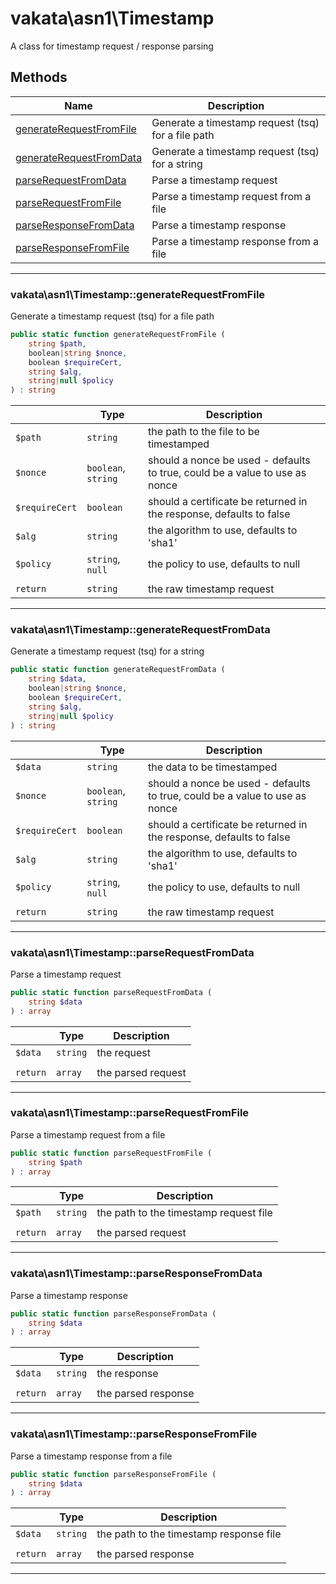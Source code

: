 # vakata\asn1\Timestamp
A class for timestamp request / response parsing

## Methods

| Name | Description |
|------|-------------|
|[generateRequestFromFile](#vakata\asn1\timestampgeneraterequestfromfile)|Generate a timestamp request (tsq) for a file path|
|[generateRequestFromData](#vakata\asn1\timestampgeneraterequestfromdata)|Generate a timestamp request (tsq) for a string|
|[parseRequestFromData](#vakata\asn1\timestampparserequestfromdata)|Parse a timestamp request|
|[parseRequestFromFile](#vakata\asn1\timestampparserequestfromfile)|Parse a timestamp request from a file|
|[parseResponseFromData](#vakata\asn1\timestampparseresponsefromdata)|Parse a timestamp response|
|[parseResponseFromFile](#vakata\asn1\timestampparseresponsefromfile)|Parse a timestamp response from a file|

---



### vakata\asn1\Timestamp::generateRequestFromFile
Generate a timestamp request (tsq) for a file path  


```php
public static function generateRequestFromFile (  
    string $path,  
    boolean|string $nonce,  
    boolean $requireCert,  
    string $alg,  
    string|null $policy  
) : string    
```

|  | Type | Description |
|-----|-----|-----|
| `$path` | `string` | the path to the file to be timestamped |
| `$nonce` | `boolean`, `string` | should a nonce be used - defaults to true, could be a value to use as nonce |
| `$requireCert` | `boolean` | should a certificate be returned in the response, defaults to false |
| `$alg` | `string` | the algorithm to use, defaults to 'sha1' |
| `$policy` | `string`, `null` | the policy to use, defaults to null |
|  |  |  |
| `return` | `string` | the raw timestamp request |

---


### vakata\asn1\Timestamp::generateRequestFromData
Generate a timestamp request (tsq) for a string  


```php
public static function generateRequestFromData (  
    string $data,  
    boolean|string $nonce,  
    boolean $requireCert,  
    string $alg,  
    string|null $policy  
) : string    
```

|  | Type | Description |
|-----|-----|-----|
| `$data` | `string` | the data to be timestamped |
| `$nonce` | `boolean`, `string` | should a nonce be used - defaults to true, could be a value to use as nonce |
| `$requireCert` | `boolean` | should a certificate be returned in the response, defaults to false |
| `$alg` | `string` | the algorithm to use, defaults to 'sha1' |
| `$policy` | `string`, `null` | the policy to use, defaults to null |
|  |  |  |
| `return` | `string` | the raw timestamp request |

---


### vakata\asn1\Timestamp::parseRequestFromData
Parse a timestamp request  


```php
public static function parseRequestFromData (  
    string $data  
) : array    
```

|  | Type | Description |
|-----|-----|-----|
| `$data` | `string` | the request |
|  |  |  |
| `return` | `array` | the parsed request |

---


### vakata\asn1\Timestamp::parseRequestFromFile
Parse a timestamp request from a file  


```php
public static function parseRequestFromFile (  
    string $path  
) : array    
```

|  | Type | Description |
|-----|-----|-----|
| `$path` | `string` | the path to the timestamp request file |
|  |  |  |
| `return` | `array` | the parsed request |

---


### vakata\asn1\Timestamp::parseResponseFromData
Parse a timestamp response  


```php
public static function parseResponseFromData (  
    string $data  
) : array    
```

|  | Type | Description |
|-----|-----|-----|
| `$data` | `string` | the response |
|  |  |  |
| `return` | `array` | the parsed response |

---


### vakata\asn1\Timestamp::parseResponseFromFile
Parse a timestamp response from a file  


```php
public static function parseResponseFromFile (  
    string $data  
) : array    
```

|  | Type | Description |
|-----|-----|-----|
| `$data` | `string` | the path to the timestamp response file |
|  |  |  |
| `return` | `array` | the parsed response |

---

